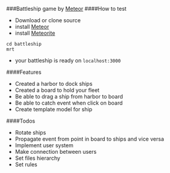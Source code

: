 ###Battleship game by [Meteor][meteor]
####How to test
- Download or clone source
- install [Meteor][meteor]
- install [Meteorite](https://github.com/oortcloud/meteorite/)
```
cd battleship 
mrt
```
- your battleship is ready on `localhost:3000`

####Features
- Created a harbor to dock ships
- Created a board to hold your fleet
- Be able to drag a ship from harbor to board
- Be able to catch event when click on board
- Create template model for ship

####Todos
- Rotate ships
- Propagate event from point in board to ships and vice versa
- Implement user system
- Make connection between users
- Set files hierarchy
- Set rules

[meteor]: https://www.meteor.com

